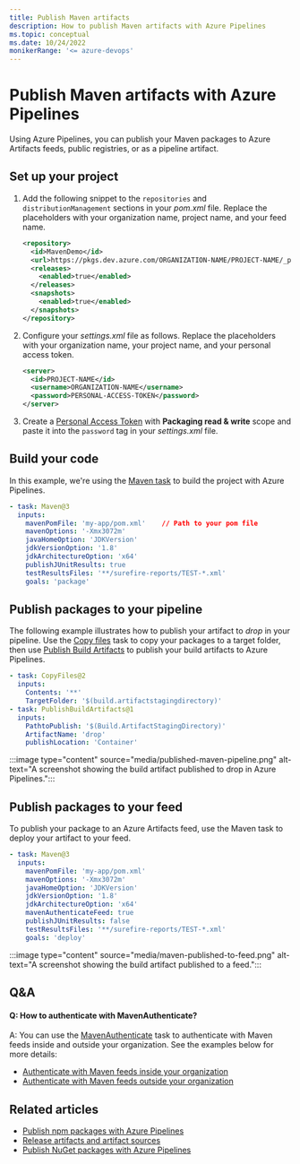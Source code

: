 ```yaml
---
title: Publish Maven artifacts
description: How to publish Maven artifacts with Azure Pipelines
ms.topic: conceptual
ms.date: 10/24/2022
monikerRange: '<= azure-devops'
---
```


# Publish Maven artifacts with Azure Pipelines

Using Azure Pipelines, you can publish your Maven packages to Azure Artifacts feeds, public registries, or as a pipeline artifact.

## Set up your project

1. Add the following snippet to the `repositories` and `distributionManagement` sections in your *pom.xml* file. Replace the placeholders with your organization name, project name, and your feed name.

    ```XML
    <repository>
      <id>MavenDemo</id>
      <url>https://pkgs.dev.azure.com/ORGANIZATION-NAME/PROJECT-NAME/_packaging/FEED-NAME/maven/v1</url>
      <releases>
        <enabled>true</enabled>
      </releases>
      <snapshots>
        <enabled>true</enabled>
      </snapshots>
    </repository>
    ```

1. Configure your *settings.xml* file as follows. Replace the placeholders with your organization name, your project name, and your personal access token.

    ```XML
    <server>
      <id>PROJECT-NAME</id>
      <username>ORGANIZATION-NAME</username>
      <password>PERSONAL-ACCESS-TOKEN</password>
    </server>
    ```

1. Create a [Personal Access Token](../../organizations/accounts/use-personal-access-tokens-to-authenticate.md#create-a-pat) with **Packaging read & write** scope and paste it into the `password` tag in your *settings.xml* file.

## Build your code

In this example, we're using the [Maven task](../tasks/build/maven.md) to build the project with Azure Pipelines.

```yml
- task: Maven@3
  inputs:
    mavenPomFile: 'my-app/pom.xml'    // Path to your pom file
    mavenOptions: '-Xmx3072m'
    javaHomeOption: 'JDKVersion'
    jdkVersionOption: '1.8'
    jdkArchitectureOption: 'x64'
    publishJUnitResults: true
    testResultsFiles: '**/surefire-reports/TEST-*.xml'
    goals: 'package'
```

## Publish packages to your pipeline

The following example illustrates how to publish your artifact to *drop* in your pipeline. Use the [Copy files](../tasks/utility/copy-files.md) task to copy your packages to a target folder, then use [Publish Build Artifacts](../tasks/utility/publish-build-artifacts.md) to publish your build artifacts to Azure Pipelines.

```yml
- task: CopyFiles@2
  inputs:
    Contents: '**'
    TargetFolder: '$(build.artifactstagingdirectory)'
- task: PublishBuildArtifacts@1
  inputs:
    PathtoPublish: '$(Build.ArtifactStagingDirectory)'
    ArtifactName: 'drop'
    publishLocation: 'Container'
```

:::image type="content" source="media/published-maven-pipeline.png" alt-text="A screenshot showing the build artifact published to drop in Azure Pipelines.":::

## Publish packages to your feed

To publish your package to an Azure Artifacts feed, use the Maven task to deploy your artifact to your feed. 

```yml
- task: Maven@3
  inputs:
    mavenPomFile: 'my-app/pom.xml'
    mavenOptions: '-Xmx3072m'
    javaHomeOption: 'JDKVersion'
    jdkVersionOption: '1.8'
    jdkArchitectureOption: 'x64'
    mavenAuthenticateFeed: true
    publishJUnitResults: false
    testResultsFiles: '**/surefire-reports/TEST-*.xml'
    goals: 'deploy'
```

:::image type="content" source="media/maven-published-to-feed.png" alt-text="A screenshot showing the build artifact published to a feed.":::

## Q&A

#### Q: How to authenticate with MavenAuthenticate?

A: You can use the [MavenAuthenticate](/azure/devops/pipelines/tasks/reference/maven-authenticate-v0.md) task to authenticate with Maven feeds inside and outside your organization. See the examples below for more details:

- [Authenticate with Maven feeds inside your organization](/azure/devops/pipelines/tasks/reference/maven-authenticate-v0.md#authenticate-maven-feeds-inside-your-organization)
- [Authenticate with Maven feeds outside your organization](/azure/devops/pipelines/tasks/reference/maven-authenticate-v0.md#authenticate-maven-feeds-outside-your-organization)

## Related articles

- [Publish npm packages with Azure Pipelines](./npm.md)
- [Release artifacts and artifact sources](../release/artifacts.md)
- [Publish NuGet packages with Azure Pipelines](./nuget.md)